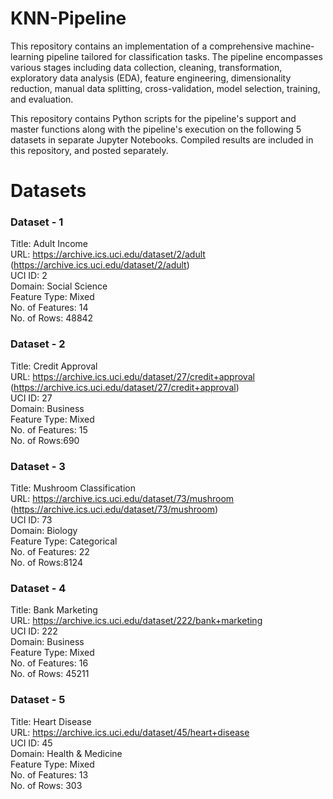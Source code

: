 # KNN-Pipeline
This repository contains an implementation of a comprehensive machine-learning pipeline tailored for classification tasks. The pipeline encompasses various stages including data collection, cleaning, transformation, exploratory data analysis (EDA), feature engineering, dimensionality reduction, manual data splitting, cross-validation, model selection, training, and evaluation.

This repository contains Python scripts for the pipeline's support and master functions along with the pipeline's execution on the following 5 datasets in separate Jupyter Notebooks. Compiled results are included in this repository, and posted separately.

# Datasets
### Dataset - 1<br />
Title: Adult Income<br />
URL: https://archive.ics.uci.edu/dataset/2/adult (https://archive.ics.uci.edu/dataset/2/adult)<br />
UCI ID: 2<br />
Domain: Social Science<br />
Feature Type: Mixed<br />
No. of Features: 14<br />
No. of Rows: 48842

### Dataset - 2<br />
Title: Credit Approval<br />
URL: https://archive.ics.uci.edu/dataset/27/credit+approval
(https://archive.ics.uci.edu/dataset/27/credit+approval)<br />
UCI ID: 27<br />
Domain: Business<br />
Feature Type: Mixed<br />
No. of Features: 15<br />
No. of Rows:690

### Dataset - 3<br />
Title: Mushroom Classification<br />
URL: https://archive.ics.uci.edu/dataset/73/mushroom
(https://archive.ics.uci.edu/dataset/73/mushroom)<br />
UCI ID: 73<br />
Domain: Biology<br />
Feature Type: Categorical<br />
No. of Features: 22<br />
No. of Rows:8124

### Dataset - 4<br />
Title: Bank Marketing<br />
URL: https://archive.ics.uci.edu/dataset/222/bank+marketing<br />
UCI ID: 222<br />
Domain: Business<br />
Feature Type: Mixed<br />
No. of Features: 16<br />
No. of Rows: 45211

### Dataset - 5<br />
Title: Heart Disease<br />
URL: https://archive.ics.uci.edu/dataset/45/heart+disease<br />
UCI ID: 45<br />
Domain: Health & Medicine<br />
Feature Type: Mixed<br />
No. of Features: 13<br />
No. of Rows: 303
